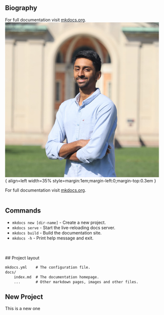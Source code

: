 
## Biography

For full documentation visit [mkdocs.org](https://www.mkdocs.org).
![title](assets/Headshot_Portrait.jpg){ align=left width=35% style=margin:1em;margin-left:0;margin-top:0.3em }

For full documentation visit [mkdocs.org](https://www.mkdocs.org).
<br/>
<br/>
## Commands

* `mkdocs new [dir-name]` - Create a new project.
* `mkdocs serve` - Start the live-reloading docs server.
* `mkdocs build` - Build the documentation site.
* `mkdocs -h` - Print help message and exit.

<br/>
<br/>
## Project layout

    mkdocs.yml    # The configuration file.
    docs/
        index.md  # The documentation homepage.
        ...       # Other markdown pages, images and other files.

## New Project

This is a new one
